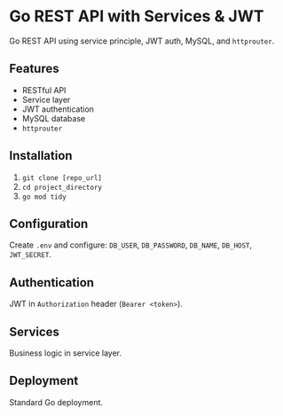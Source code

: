 # Go REST API with Services & JWT

Go REST API using service principle, JWT auth, MySQL, and `httprouter`.

## Features

- RESTful API
- Service layer
- JWT authentication
- MySQL database
- `httprouter`

## Installation

1. `git clone [repo_url]`
2. `cd project_directory`
3. `go mod tidy`

## Configuration

Create `.env` and configure: `DB_USER`, `DB_PASSWORD`, `DB_NAME`, `DB_HOST`, `JWT_SECRET`.


## Authentication

JWT in `Authorization` header (`Bearer <token>`).

## Services

Business logic in service layer.

## Deployment

Standard Go deployment.
